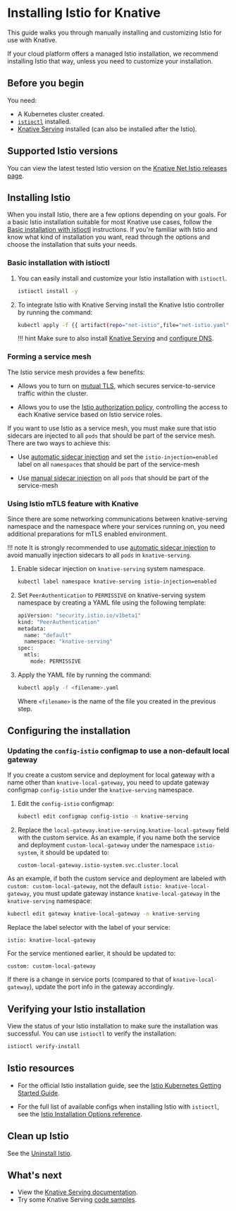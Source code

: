 # Installing Istio for Knative

This guide walks you through manually installing and customizing Istio for use
with Knative.

If your cloud platform offers a managed Istio installation, we recommend
installing Istio that way, unless you need to customize your
installation.

## Before you begin

You need:

- A Kubernetes cluster created.
- [`istioctl`](https://istio.io/docs/setup/install/istioctl/) installed.
- [Knative Serving](../install/README.md) installed (can also be installed after the Istio).

## Supported Istio versions

You can view the latest tested Istio version on the [Knative Net Istio releases page](https://github.com/knative-sandbox/net-istio/releases).

## Installing Istio

When you install Istio, there are a few options depending on your goals. For a
basic Istio installation suitable for most Knative use cases, follow the
[Basic installation with istioctl](#basic-installation-with-istioctl) instructions. If you're familiar with
Istio and know what kind of installation you want, read through the options and
choose the installation that suits your needs.

### Basic installation with istioctl
1. You can easily install and customize your Istio installation with `istioctl`.

    ```sh
    istioctl install -y
    ```

1. To integrate Istio with Knative Serving install the Knative Istio controller by running the command:

     ```bash
     kubectl apply -f {{ artifact(repo="net-istio",file="net-istio.yaml")}}
     ```

    !!! hint
        Make sure to also install [Knative Serving](../install/yaml-install/serving/install-serving-with-yaml.md) and [configure DNS](../install/yaml-install/serving/install-serving-with-yaml.md#configure-dns).


### Forming a service mesh
The Istio service mesh provides a few benefits:

- Allows you to turn on [mutual TLS][1], which secures service-to-service
  traffic within the cluster.

- Allows you to use the [Istio authorization policy][2], controlling the access
  to each Knative service based on Istio service roles.

If you want to use Istio as a service mesh, you must make sure that istio sidecars
are injected to all `pods` that should be part of the service mesh. There are two ways to achieve this:

- Use [automatic sidecar injection][3] and set the `istio-injection=enabled` label on all `namespaces`
  that should be part of the service-mesh

- Use [manual sidecar injection][4] on all `pods` that should be part of the service-mesh


### Using Istio mTLS feature with Knative
Since there are some networking communications between knative-serving namespace
and the namespace where your services running on, you need additional
preparations for mTLS enabled environment.

!!! note
    It is strongly recommended to use [automatic sidecar injection][3]
    to avoid manually injection sidecars to all `pods` in `knative-serving`.

1. Enable sidecar injection on `knative-serving` system namespace.

    ```bash
    kubectl label namespace knative-serving istio-injection=enabled
    ```

1. Set `PeerAuthentication` to `PERMISSIVE` on knative-serving system namespace
by creating a YAML file using the following template:

    ```bash
    apiVersion: "security.istio.io/v1beta1"
    kind: "PeerAuthentication"
    metadata:
      name: "default"
      namespace: "knative-serving"
    spec:
      mtls:
        mode: PERMISSIVE
    ```

1. Apply the YAML file by running the command:

    ```bash
    kubectl apply -f <filename>.yaml
    ```
    Where `<filename>` is the name of the file you created in the previous step.


## Configuring the installation

### Updating the `config-istio` configmap to use a non-default local gateway

If you create a custom service and deployment for local gateway with a name other than `knative-local-gateway`, you
need to update gateway configmap `config-istio` under the `knative-serving` namespace.

1. Edit the `config-istio` configmap:

    ```bash
    kubectl edit configmap config-istio -n knative-serving
    ```

2. Replace the `local-gateway.knative-serving.knative-local-gateway` field with the custom service. As an example, if you name both
the service and deployment `custom-local-gateway` under the namespace `istio-system`, it should be updated to:

    ```
    custom-local-gateway.istio-system.svc.cluster.local
    ```

As an example, if both the custom service and deployment are labeled with `custom: custom-local-gateway`, not the default
`istio: knative-local-gateway`, you must update gateway instance `knative-local-gateway` in the `knative-serving` namespace:

```bash
kubectl edit gateway knative-local-gateway -n knative-serving
```

Replace the label selector with the label of your service:

```
istio: knative-local-gateway
```

For the service mentioned earlier, it should be updated to:

```
custom: custom-local-gateway
```

If there is a change in service ports (compared to that of
`knative-local-gateway`), update the port info in the gateway accordingly.


## Verifying your Istio installation

View the status of your Istio installation to make sure the installation was
successful. You can use `istioctl` to verify the installation:

```bash
istioctl verify-install
```


## Istio resources

- For the official Istio installation guide, see the
  [Istio Kubernetes Getting Started Guide](https://istio.io/docs/setup/kubernetes/).

- For the full list of available configs when installing Istio with `istioctl`, see
  the
  [Istio Installation Options reference](https://istio.io/docs/setup/install/istioctl/).

## Clean up Istio

See the [Uninstall Istio](https://istio.io/docs/setup/install/istioctl/#uninstall-istio).

## What's next

- View the [Knative Serving documentation](../serving/README.md).
- Try some Knative Serving [code samples](../samples/README.md).

[1]: https://istio.io/docs/concepts/security/#mutual-tls-authentication
[2]: https://istio.io/docs/tasks/security/authz-http/
[3]:
https://istio.io/docs/setup/kubernetes/additional-setup/sidecar-injection/#automatic-sidecar-injection
[4]:
  https://istio.io/docs/setup/kubernetes/additional-setup/sidecar-injection/#manual-sidecar-injection
